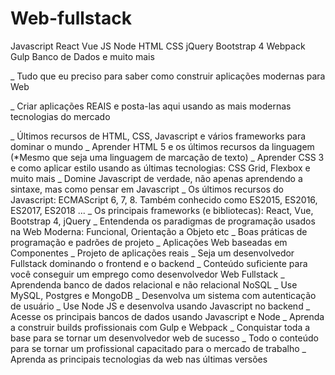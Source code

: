 # Web-fullstack
 Javascript React Vue JS Node HTML CSS jQuery Bootstrap 4 Webpack Gulp Banco de Dados e muito mais

  _ Tudo que eu preciso para saber como construir aplicações modernas para Web

  _ Criar aplicações REAIS e posta-las aqui usando as mais modernas tecnologias do mercado

  _ Últimos recursos de HTML, CSS, Javascript e vários frameworks para dominar o mundo
  _ Aprender HTML 5 e os últimos recursos da linguagem (*Mesmo que seja uma linguagem de marcação de texto)
  _ Aprender CSS 3 e como aplicar estilo usando as últimas tecnologias: CSS Grid, Flexbox e muito mais
  _ Domine Javascript de verdade, não apenas aprendendo a sintaxe, mas como pensar em Javascript
  _ Os últimos recursos do Javascript: ECMAScript 6, 7, 8. Também conhecido como ES2015, ES2016, ES2017, ES2018 ...
  _ Os principais frameworks (e bibliotecas): React, Vue, Bootstrap 4, jQuery
  _ Entendenda os paradigmas de programação usados na Web Moderna: Funcional, Orientação a Objeto etc
  _ Boas práticas de programação e padrões de projeto
  _ Aplicações Web baseadas em Componentes
  _ Projeto de aplicações reais
  _ Seja um desenvolvedor Fullstack dominando o frontend e o backend
  _ Conteúdo suficiente para você conseguir um emprego como desenvolvedor Web Fullstack
  _ Aprendenda banco de dados relacional e não relacional NoSQL
  _ Use MySQL, Postgres e MongoDB
  _ Desenvolva um sistema com autenticação de usuário
  _ Use Node JS e desenvolva usando Javascript no backend
  _ Acesse os principais bancos de dados usando Javascript e Node
  _ Aprenda a construir builds profissionais com Gulp e Webpack
  _ Conquistar toda a base para se tornar um desenvolvedor web de sucesso
  _ Todo o conteúdo para se tornar um profissional capacitado para o mercado de trabalho
  _ Aprenda as principais tecnologias da web nas últimas versões
